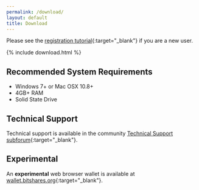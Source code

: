 ```yaml
---
permalink: /download/
layout: default
title: Download
---
```


Please see the [registration tutorial](/register/){:target="_blank"} if you are a new user.

{% include download.html %}

## Recommended System Requirements
- Windows 7+ or Mac OSX 10.8+
- 4GB+ RAM
- Solid State Drive

## Technical Support
Technical support is available in the community [Technical Support subforum](https://bitsharestalk.org/index.php/board,45.0.html){:target="_blank"}.

## Experimental

An **experimental** web browser wallet is available at [wallet.bitshares.org](https://wallet.bitshares.org/){:target="_blank"}.
